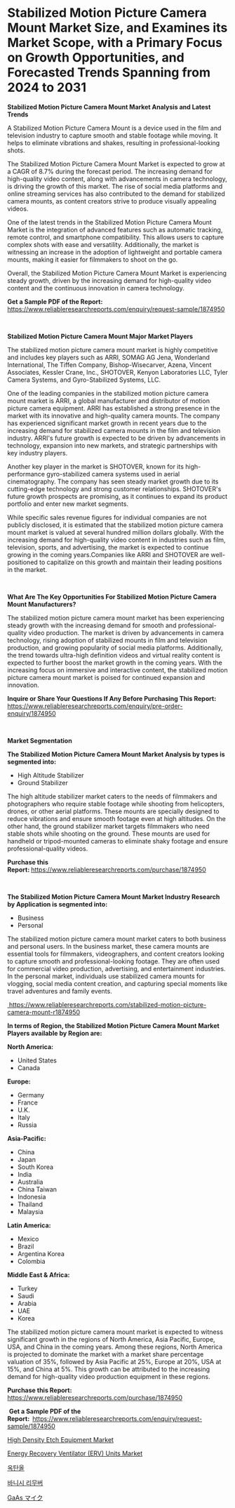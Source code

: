 <p><h1>Stabilized Motion Picture Camera Mount Market Size, and Examines its Market Scope, with a Primary Focus on Growth Opportunities, and Forecasted Trends Spanning from 2024 to 2031</h1></p><p><strong>Stabilized Motion Picture Camera Mount Market Analysis and Latest Trends</strong></p>
<p><p>A Stabilized Motion Picture Camera Mount is a device used in the film and television industry to capture smooth and stable footage while moving. It helps to eliminate vibrations and shakes, resulting in professional-looking shots.</p><p>The Stabilized Motion Picture Camera Mount Market is expected to grow at a CAGR of 8.7% during the forecast period. The increasing demand for high-quality video content, along with advancements in camera technology, is driving the growth of this market. The rise of social media platforms and online streaming services has also contributed to the demand for stabilized camera mounts, as content creators strive to produce visually appealing videos.</p><p>One of the latest trends in the Stabilized Motion Picture Camera Mount Market is the integration of advanced features such as automatic tracking, remote control, and smartphone compatibility. This allows users to capture complex shots with ease and versatility. Additionally, the market is witnessing an increase in the adoption of lightweight and portable camera mounts, making it easier for filmmakers to shoot on the go.</p><p>Overall, the Stabilized Motion Picture Camera Mount Market is experiencing steady growth, driven by the increasing demand for high-quality video content and the continuous innovation in camera technology.</p></p>
<p><strong>Get a Sample PDF of the Report:&nbsp;</strong> <a href="https://www.reliableresearchreports.com/enquiry/request-sample/1874950">https://www.reliableresearchreports.com/enquiry/request-sample/1874950</a></p>
<p>&nbsp;</p>
<p><strong>Stabilized Motion Picture Camera Mount Major Market Players</strong></p>
<p><p>The stabilized motion picture camera mount market is highly competitive and includes key players such as ARRI, SOMAG AG Jena, Wonderland International, The Tiffen Company, Bishop-Wisecarver, Azena, Vincent Associates, Kessler Crane, Inc., SHOTOVER, Kenyon Laboratories LLC, Tyler Camera Systems, and Gyro-Stabilized Systems, LLC.</p><p>One of the leading companies in the stabilized motion picture camera mount market is ARRI, a global manufacturer and distributor of motion picture camera equipment. ARRI has established a strong presence in the market with its innovative and high-quality camera mounts. The company has experienced significant market growth in recent years due to the increasing demand for stabilized camera mounts in the film and television industry. ARRI's future growth is expected to be driven by advancements in technology, expansion into new markets, and strategic partnerships with key industry players.</p><p>Another key player in the market is SHOTOVER, known for its high-performance gyro-stabilized camera systems used in aerial cinematography. The company has seen steady market growth due to its cutting-edge technology and strong customer relationships. SHOTOVER's future growth prospects are promising, as it continues to expand its product portfolio and enter new market segments.</p><p>While specific sales revenue figures for individual companies are not publicly disclosed, it is estimated that the stabilized motion picture camera mount market is valued at several hundred million dollars globally. With the increasing demand for high-quality video content in industries such as film, television, sports, and advertising, the market is expected to continue growing in the coming years.Companies like ARRI and SHOTOVER are well-positioned to capitalize on this growth and maintain their leading positions in the market.</p></p>
<p>&nbsp;</p>
<p><strong>What Are The Key Opportunities For Stabilized Motion Picture Camera Mount Manufacturers?</strong></p>
<p><p>The stabilized motion picture camera mount market has been experiencing steady growth with the increasing demand for smooth and professional-quality video production. The market is driven by advancements in camera technology, rising adoption of stabilized mounts in film and television production, and growing popularity of social media platforms. Additionally, the trend towards ultra-high definition videos and virtual reality content is expected to further boost the market growth in the coming years. With the increasing focus on immersive and interactive content, the stabilized motion picture camera mount market is poised for continued expansion and innovation.</p></p>
<p><strong>Inquire or Share Your Questions If Any Before Purchasing This Report:</strong> <a href="https://www.reliableresearchreports.com/enquiry/pre-order-enquiry/1874950">https://www.reliableresearchreports.com/enquiry/pre-order-enquiry/1874950</a></p>
<p>&nbsp;</p>
<p><strong>Market Segmentation</strong></p>
<p><strong>The Stabilized Motion Picture Camera Mount Market Analysis by types is segmented into:</strong></p>
<p><ul><li>High Altitude Stabilizer</li><li>Ground Stabilizer</li></ul></p>
<p><p>The high altitude stabilizer market caters to the needs of filmmakers and photographers who require stable footage while shooting from helicopters, drones, or other aerial platforms. These mounts are specially designed to reduce vibrations and ensure smooth footage even at high altitudes. On the other hand, the ground stabilizer market targets filmmakers who need stable shots while shooting on the ground. These mounts are used for handheld or tripod-mounted cameras to eliminate shaky footage and ensure professional-quality videos.</p></p>
<p><strong>Purchase this Report:&nbsp;</strong><a href="https://www.reliableresearchreports.com/purchase/1874950">https://www.reliableresearchreports.com/purchase/1874950</a></p>
<p>&nbsp;</p>
<p><strong>The Stabilized Motion Picture Camera Mount Market Industry Research by Application is segmented into:</strong></p>
<p><ul><li>Business</li><li>Personal</li></ul></p>
<p><p>The stabilized motion picture camera mount market caters to both business and personal users. In the business market, these camera mounts are essential tools for filmmakers, videographers, and content creators looking to capture smooth and professional-looking footage. They are often used for commercial video production, advertising, and entertainment industries. In the personal market, individuals use stabilized camera mounts for vlogging, social media content creation, and capturing special moments like travel adventures and family events.</p></p>
<p><a href="https://www.reliableresearchreports.com/stabilized-motion-picture-camera-mount-r1874950">&nbsp;https://www.reliableresearchreports.com/stabilized-motion-picture-camera-mount-r1874950</a></p>
<p><strong>In terms of Region, the Stabilized Motion Picture Camera Mount Market Players available by Region are:</strong></p>
<p>
    <p> <strong> North America: </strong>
        <ul>
            <li>United States</li>
            <li>Canada</li>
        </ul>
        </p> 
    <p> <strong> Europe: </strong>
        <ul>
            <li>Germany</li>
            <li>France</li>
            <li>U.K.</li>
            <li>Italy</li>
            <li>Russia</li>
        </ul>
        </p> 
    <p> <strong> Asia-Pacific: </strong>
        <ul>
            <li>China</li>
            <li>Japan</li>
            <li>South Korea</li>
            <li>India</li>
            <li>Australia</li>
            <li>China Taiwan</li>
            <li>Indonesia</li>
            <li>Thailand</li>
            <li>Malaysia</li>
        </ul>
        </p> 
    <p> <strong> Latin America: </strong>
        <ul>
            <li>Mexico</li>
            <li>Brazil</li>
            <li>Argentina Korea</li>
            <li>Colombia</li>
        </ul>
        </p> 
    <p> <strong> Middle East & Africa: </strong>
        <ul>
            <li>Turkey</li>
            <li>Saudi</li>
            <li>Arabia</li>
            <li>UAE</li>
            <li>Korea</li>
        </ul>
    </p>
    </p>
<p><p>The stabilized motion picture camera mount market is expected to witness significant growth in the regions of North America, Asia Pacific, Europe, USA, and China in the coming years. Among these regions, North America is projected to dominate the market with a market share percentage valuation of 35%, followed by Asia Pacific at 25%, Europe at 20%, USA at 15%, and China at 5%. This growth can be attributed to the increasing demand for high-quality video production equipment in these regions.</p></p>
<p><strong>Purchase this Report: </strong><a href="https://www.reliableresearchreports.com/purchase/1874950">https://www.reliableresearchreports.com/purchase/1874950</a></p>
<p>&nbsp;<strong>Get a Sample PDF of the Report:&nbsp;&nbsp;</strong><a href="https://www.reliableresearchreports.com/enquiry/request-sample/1874950">https://www.reliableresearchreports.com/enquiry/request-sample/1874950</a></p>
<p><strong></strong></p>
<p><p><a href="https://github.com/lubmix/Market-Research-Report-List-2/blob/main/high-density-etch-equipment-market.md">High Density Etch Equipment Market</a></p><p><a href="https://github.com/joannagoyvaerts/Market-Research-Report-List-2/blob/main/energy-recovery-ventilator-erv-units-market.md">Energy Recovery Ventilator (ERV) Units Market</a></p><p><a href="https://github.com/akzkkws047661437/Market-Research-Report-List-1/blob/main/406239240113.md">옥탄올</a></p><p><a href="https://medium.com/@georgebesoiu20221/%EB%B0%94%EB%8B%88%EC%8B%9C-%EC%A0%9C%EA%B1%B0%EC%A0%9C-%EC%8B%9C%EC%9E%A5-%EA%B2%BD%EC%9F%81-%EB%B6%84%EC%84%9D-%EC%8B%9C%EC%9E%A5-%EB%8F%99%ED%96%A5-%EB%B0%8F-2031%EB%85%84%EA%B9%8C%EC%A7%80%EC%9D%98-%EC%98%88%EC%B8%A1-f2cc691e187d">바니시 리무버</a></p><p><a href="https://github.com/andym141978/Market-Research-Report-List-1/blob/main/429772343635.md">GaAs マイク</a></p></p>